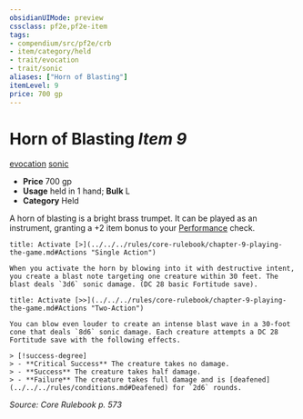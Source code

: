 ```yaml
---
obsidianUIMode: preview
cssclass: pf2e,pf2e-item
tags:
- compendium/src/pf2e/crb
- item/category/held
- trait/evocation
- trait/sonic
aliases: ["Horn of Blasting"]
itemLevel: 9
price: 700 gp
---
```

# Horn of Blasting *Item 9*  
[evocation](../../../rules/traits/evocation.md)  [sonic](../../../rules/traits/sonic.md)  

- **Price** 700 gp
- **Usage** held in 1 hand; **Bulk** L
- **Category** Held

A horn of blasting is a bright brass trumpet. It can be played as an instrument, granting a +2 item bonus to your [Performance](../../skills.md#Performance) check.

```ad-embed-ability
title: Activate [>](../../../rules/core-rulebook/chapter-9-playing-the-game.md#Actions "Single Action")

When you activate the horn by blowing into it with destructive intent, you create a blast note targeting one creature within 30 feet. The blast deals `3d6` sonic damage. (DC 28 basic Fortitude save).
```

```ad-embed-ability
title: Activate [>>](../../../rules/core-rulebook/chapter-9-playing-the-game.md#Actions "Two-Action")

You can blow even louder to create an intense blast wave in a 30-foot cone that deals `8d6` sonic damage. Each creature attempts a DC 28 Fortitude save with the following effects.

> [!success-degree] 
> - **Critical Success** The creature takes no damage.
> - **Success** The creature takes half damage.
> - **Failure** The creature takes full damage and is [deafened](../../../rules/conditions.md#Deafened) for `2d6` rounds.
```

*Source: Core Rulebook p. 573*
